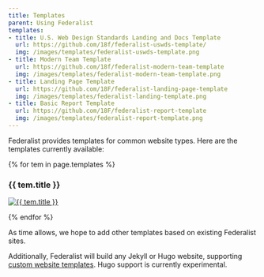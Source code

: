```yaml
---
title: Templates
parent: Using Federalist
templates:
- title: U.S. Web Design Standards Landing and Docs Template
  url: https://github.com/18f/federalist-uswds-template/
  img: /images/templates/federalist-uswds-template.png
- title: Modern Team Template
  url: https://github.com/18f/federalist-modern-team-template
  img: /images/templates/federalist-modern-team-template.png
- title: Landing Page Template
  url: https://github.com/18F/federalist-landing-page-template
  img: /images/templates/federalist-landing-template.png
- title: Basic Report Template
  url: https://github.com/18F/federalist-report-template
  img: /images/templates/federalist-report-template.png
---
```


Federalist provides templates for common website types. Here are the templates currently available:

{% for tem in page.templates %}
  <h3>{{ tem.title }}</h3>
  <p>
    <a class='screenshot' href='{{ tem.url }}'>
      <img src='{{ site.baseurl }}{{ tem.img }}' alt='{{ tem.title }}'>
    </a>
  </p>
{% endfor %}

As time allows, we hope to add other templates based on existing Federalist sites.

Additionally, Federalist will build any Jekyll or Hugo website, supporting [custom website templates]({{site.baseurl}}/pages/how-federalist-works/how-builds-work). Hugo support is currently experimental.
